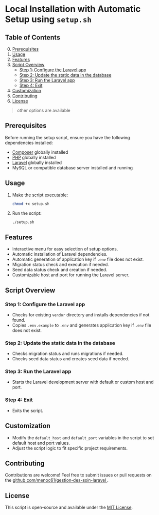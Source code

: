 # Local Installation with Automatic Setup using `setup.sh`

## Table of Contents
0. [Prerequisites](#prerequisites)
1. [Usage](#usage)
2. [Features](#features)
3. [Script Overview](#script-overview)
    - [Step 1: Configure the Laravel app](#step-1-configure-the-laravel-app)
    - [Step 2: Update the static data in the database](#step-2-update-the-static-data-in-the-database)
    - [Step 3: Run the Laravel app](#step-3-run-the-laravel-app)
    - [Step 4: Exit](#step-4-exit)
4. [Customization](#customization)
5. [Contributing](#contributing)
6. [License](#license)

> other options are available

## Prerequisites

Before running the setup script, ensure you have the following dependencies installed:

- [Composer](https://getcomposer.org/) globally installed
- [PHP](https://www.php.net/) globally installed
- [Laravel](https://laravel.com/docs/8.x) globally installed
- MySQL or compatible database server installed and running

## Usage

1. Make the script executable:
    ```bash
    chmod +x setup.sh
    ```

2. Run the script:
    ```bash
    ./setup.sh
    ```

## Features

- Interactive menu for easy selection of setup options.
- Automatic installation of Laravel dependencies.
- Automatic generation of application key if `.env` file does not exist.
- Migration status check and execution if needed.
- Seed data status check and creation if needed.
- Customizable host and port for running the Laravel server.

## Script Overview

### Step 1: Configure the Laravel app

- Checks for existing `vendor` directory and installs dependencies if not found.
- Copies `.env.example` to `.env` and generates application key if `.env` file does not exist.

### Step 2: Update the static data in the database

- Checks migration status and runs migrations if needed.
- Checks seed data status and creates seed data if needed.

### Step 3: Run the Laravel app

- Starts the Laravel development server with default or custom host and port.

### Step 4: Exit

- Exits the script.

## Customization

- Modify the `default_host` and `default_port` variables in the script to set default host and port values.
- Adjust the script logic to fit specific project requirements.

## Contributing

Contributions are welcome! Feel free to submit issues or pull requests on the [github.com/menoc61/gestion-des-soin-laravel ](https://github.com/menoc61/gestion-des-soin-laravel/).

## License

This script is open-source and available under the [MIT License](LICENSE).
